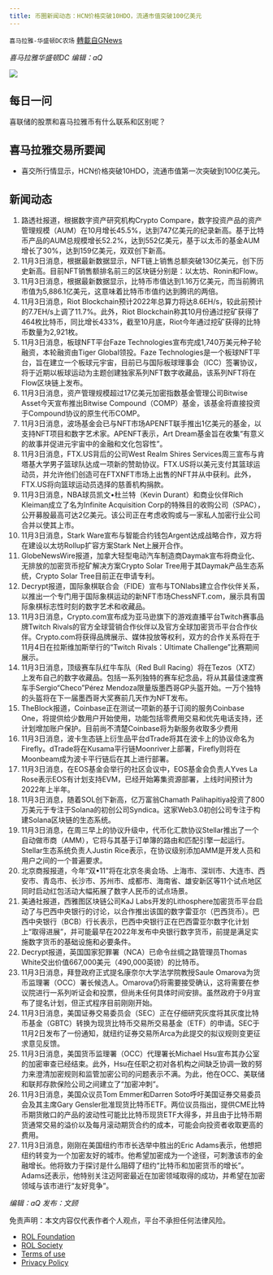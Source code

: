 ```yaml
---
title: 币圈新闻动态：HCN价格突破10HDO，流通市值突破100亿美元
---
```

`喜马拉雅-华盛顿DC农场` [轉載自GNews](https://gnews.org/zh-hans/1637701/)

*喜马拉雅华盛顿DC 编辑：aQ*

![](http://himalayawashingtondc.org/wp-content/uploads/2021/07/ScreenShot-2021-07-31-at-16.20.22@2x.png)



## 每日一问





喜联储的股票和喜马拉雅币有什么联系和区别呢？





## 喜马拉雅交易所要闻





- 喜交所行情显示，HCN价格突破10HDO，流通市值第一次突破到100亿美元。






## 新闻动态





1. 路透社报道，根据数字资产研究机构Crypto Compare，数字投资产品的资产管理规模（AUM）在10月增长45.5%，达到747亿美元的纪录新高。基于比特币产品的AUM总规模增长52.2%，达到552亿美元，基于以太币的基金AUM增长了30%，达到159亿美元，双双创下新高。
2. 11月3日消息，根据最新数据显示，NFT链上销售总额突破130亿美元，创下历史新高。目前NFT销售额排名前三的区块链分别是：以太坊、Ronin和Flow。
3. 11月3日消息，根据最新数据显示，比特币市值达到1.16万亿美元，而当前腾讯市值为5,886.1亿美元，这意味着比特币市值约达到腾讯的两倍。
4. 11月3日消息，Riot Blockchain预计2022年总算力将达8.6EH/s，较此前预计的7.7EH/s上调了11.7%。此外，Riot Blockchain称其10月份通过挖矿获得了464枚比特币，同比增长433%，截至10月底，Riot今年通过挖矿获得的比特币数量为2,921枚。
5. 11月3日消息，板球NFT平台Faze Technologies宣布完成1,740万美元种子轮融资，本轮融资由Tiger Global领投。Faze Technologies是一个板球NFT平台，旨在建立一个板球元宇宙，目前已与国际板球理事会（ICC）签署协议，将于近期以板球运动为主题创建独家系列NFT数字收藏品，该系列NFT将在Flow区块链上发布。
6. 11月3日消息，资产管理规模超过17亿美元加密指数基金管理公司Bitwise Asset今天宣布推出Bitwise Compound（COMP）基金，该基金将直接投资于Compound协议的原生代币COMP。
7. 11月3日消息，波场基金会已与NFT市场APENFT联手推出1亿美元的基金，以支持NFT项目和数字艺术家。APENFT表示，Art Dream基金旨在收集“有意义的故事并促进元宇宙中的金融和文化包容性”。
8. 11月3日消息，FTX.US背后的公司West Realm Shires Services周三宣布与肯塔基大学男子篮球队达成一项新的赞助协议。FTX.US将以美元支付其篮球运动员，并允许他们创造可在FTXNFT市场上出售的NFT并从中获利。此外，FTX.US将向篮球运动员选择的慈善机构捐款。
9. 11月3日消息，NBA球员凯文•杜兰特（Kevin Durant）和商业伙伴Rich Kleiman成立了名为Infinite Acquisition Corp的特殊目的收购公司（SPAC），公开募股最高可达2亿美元。该公司正在考虑收购或与一家私人加密行业公司合并以使其上市。
10. 11月3日消息，Stark Ware宣布与智能合约钱包Argent达成战略合作，双方将在建设以太坊Rollup扩容方案Stark Net上展开合作。
11. GlobeNewsWire报道，加拿大轻型电动汽车制造商Daymak宣布将商业化、无排放的加密货币挖矿解决方案Crypto Solar Tree用于其Daymak产品生态系统，Crypto Solar Tree目前正在申请专利。
12. Decrypt报道，国际象棋联合会（FIDE）宣布与TONlabs建立合作伙伴关系，以推出一个专门用于国际象棋运动的新NFT市场ChessNFT.com，展示具有国际象棋标志性时刻的数字艺术和收藏品。
13. 11月3日消息，Crypto.com宣布成为亚马逊旗下的游戏直播平台Twitch赛事品牌Twitch Rivals的官方全球营销合作伙伴以及官方全球加密货币平台合作伙伴。Crypto.com将获得品牌展示、媒体投放等权利，双方的合作关系将在于11月4日在拉斯维加斯举行的“Twitch Rivals：Ultimate Challenge”比赛期间展示。
14. 11月3日消息，顶级赛车队红牛车队（Red Bull Racing）将在Tezos（XTZ）上发布自己的数字收藏品。包括一系列独特的赛车纪念品，将从其最佳速度赛车手Sergio“Checo”Pérez Mendoza限量版墨西哥GP头盔开始。一万个独特的头盔将在下一届墨西哥大奖赛前几天作为NFT发布。
15. TheBlock报道，Coinbase正在测试一项新的基于订阅的服务Coinbase One，将提供给少数用户开始使用，功能包括零费用交易和优先电话支持，还计划增加账户保护。目前尚不清楚Coinbase将为新服务收取多少费用
16. 11月3日消息，波卡生态链上衍生品平台dTrade将其在波卡上的协议命名为Firefly。dTrade将在Kusama平行链Moonriver上部署，Firefly则将在Moonbeam成为波卡平行链后在其上进行部署。
17. 11月3日消息，在EOS基金会举行的社区会议中，EOS基金会负责人Yves La Rose表示EOS有计划支持EVM，已经开始筹集资源部署，上线时间预计为2022年上半年。
18. 11月3日消息，随着SOL创下新高，亿万富翁Chamath Palihapitiya投资了800万美元于专注于Solana的初创公司Syndica。这家Web3.0初创公司专注于构建Solana区块链的生态系统。
19. 11月3日消息，在周三早上的协议升级中，代币化汇款协议Stellar推出了一个自动做市商（AMM），它将与其基于订单簿的路由和匹配引擎一起运行。Stellar生态系统负责人Justin Rice表示，在协议级别添加AMM是开发人员和用户之间的一个普遍要求。
20. 北京商报报道，今年“双•11”将在北京冬奥会场、上海市、深圳市、大连市、西安市、青岛市、长沙市、苏州市、成都市、海南省、雄安新区等11个试点地区同时启动红包活动大幅拓展了数字人民币的试点场景。
21. 美通社报道，西雅图区块链公司KaJ Labs开发的Lithosphere加密货币平台启动了与巴西中央银行的讨论，以合作推出该国的数字雷亚尔（巴西货币）。巴西中央银行（BCB）行长表示，巴西中央银行正在巴西雷亚尔数字化计划上“取得进展”，并可能最早在2022年发布中央银行数字货币，前提是满足实施数字货币的基础设施和必要条件。
22. Decrypt报道，英国国家犯罪署（NCA）已命令丝绸之路管理员Thomas White交出价值667,000美元（490,000英镑）的比特币。
23. 11月3日消息，拜登政府正式提名康奈尔大学法学院教授Saule Omarova为货币监理署（OCC）署长候选人。Omarova仍将需要接受确认，这将需要在参议院进行一系列听证会和投票，但尚未任何具体时间安排。虽然政府于9月宣布了提名计划，但正式程序目前刚刚开始。
24. 11月3日消息，美国证券交易委员会（SEC）正在仔细研究灰度将其灰度比特币基金（GBTC）转换为现货比特币交易所交易基金（ETF）的申请。SEC于11月2日发布了一份通知，就纽约证券交易所Arca为此提交的拟议规则变更征求意见反馈。
25. 11月3日消息，美国货币监理署（OCC）代理署长Michael Hsu宣布其办公室的加密审查已经结束。此外，Hsu在任职之初对各机构之间缺乏协调一致的努力来澄清加密规则和监管加密公司的问题表示不满。为此，他在OCC、美联储和联邦存款保险公司之间建立了“加密冲刺”。
26. 11月3日消息，美国众议员Tom Emmer和Darren Soto呼吁美国证券交易委员会及其主席Gary Gensler批准现货比特币ETF。两位议员指出，提供CME比特币期货敞口的产品的波动性可能比比特币现货ETF大得多，并且由于比特币期货通常交易的溢价以及每月滚动期货合约的成本，可能会向投资者收取更高的费用。
27. 11月3日消息，刚刚在美国纽约市市长选举中胜出的Eric Adams表示，他想把纽约转变为一个加密友好的城市。他希望加密成为一个途径，可刺激该市的金融增长。他将致力于探讨是什么阻碍了纽约“比特币和加密货币的增长”。Adams还表示，他特别关注迈阿密最近在加密领域取得的成功，并希望在加密领域与该市进行“友好竞争”。





*编辑：aQ
发布：文顾*


 
 

免责声明：本文内容仅代表作者个人观点，平台不承担任何法律风险。

- [ROL Foundation](https://rolfoundation.org/)
- [ROL Society](https://rolsociety.org/)
- [Terms of use](https://gnews.org/terms-of-use-3/)
- [Privacy Policy](https://gnews.org/privacy-policy/)
